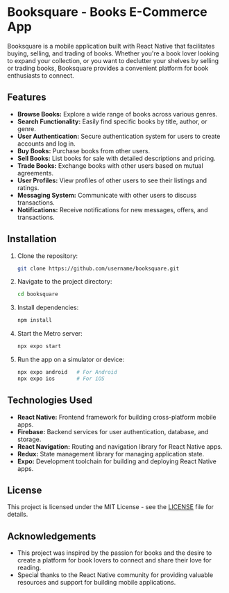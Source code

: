 # Booksquare - Books E-Commerce App

Booksquare is a mobile application built with React Native that facilitates buying, selling, and trading of books. Whether you're a book lover looking to expand your collection, or you want to declutter your shelves by selling or trading books, Booksquare provides a convenient platform for book enthusiasts to connect.

## Features

- **Browse Books:** Explore a wide range of books across various genres.
- **Search Functionality:** Easily find specific books by title, author, or genre.
- **User Authentication:** Secure authentication system for users to create accounts and log in.
- **Buy Books:** Purchase books from other users.
- **Sell Books:** List books for sale with detailed descriptions and pricing.
- **Trade Books:** Exchange books with other users based on mutual agreements.
- **User Profiles:** View profiles of other users to see their listings and ratings.
- **Messaging System:** Communicate with other users to discuss transactions.
- **Notifications:** Receive notifications for new messages, offers, and transactions.

## Installation

1. Clone the repository:

    ```bash
    git clone https://github.com/username/booksquare.git
    ```

2. Navigate to the project directory:

    ```bash
    cd booksquare
    ```

3. Install dependencies:

    ```bash
    npm install
    ```

4. Start the Metro server:

    ```bash
    npx expo start
    ```

5. Run the app on a simulator or device:

    ```bash
    npx expo android   # For Android
    npx expo ios       # For iOS
    ```

## Technologies Used

- **React Native:** Frontend framework for building cross-platform mobile apps.
- **Firebase:** Backend services for user authentication, database, and storage.
- **React Navigation:** Routing and navigation library for React Native apps.
- **Redux:** State management library for managing application state.
- **Expo:** Development toolchain for building and deploying React Native apps.

## License

This project is licensed under the MIT License - see the [LICENSE](LICENSE) file for details.

## Acknowledgements

- This project was inspired by the passion for books and the desire to create a platform for book lovers to connect and share their love for reading.
- Special thanks to the React Native community for providing valuable resources and support for building mobile applications.